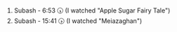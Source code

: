 1. Subash - 6:53 🕠 (I watched "Apple Sugar Fairy Tale")
2. Subash - 15:41 🕟 (I watched "Meiazaghan")
